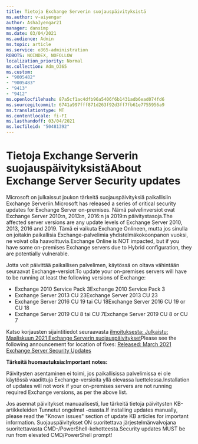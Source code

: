 ```yaml
---
title: Tietoja Exchange Serverin suojauspäivityksistä
ms.author: v-aiyengar
author: AshaIyengar21
manager: dansimp
ms.date: 03/04/2021
ms.audience: Admin
ms.topic: article
ms.service: o365-administration
ROBOTS: NOINDEX, NOFOLLOW
localization_priority: Normal
ms.collection: Adm_O365
ms.custom:
- "9005482"
- "9005483"
- "9413"
- "9412"
ms.openlocfilehash: 87a5cf1ac4dfb96a5406f6b1431adb6ead074fd6
ms.sourcegitcommit: 6741a997fff871d263f92d3ff7fb61e7755956a9
ms.translationtype: MT
ms.contentlocale: fi-FI
ms.lasthandoff: 03/04/2021
ms.locfileid: "50481392"
---
```

# <a name="about-exchange-server-security-updates"></a><span data-ttu-id="6522b-102">Tietoja Exchange Serverin suojauspäivityksistä</span><span class="sxs-lookup"><span data-stu-id="6522b-102">About Exchange Server Security updates</span></span>

<span data-ttu-id="6522b-103">Microsoft on julkaissut joukon tärkeitä suojauspäivityksiä paikallisiin Exchange Serveriin.</span><span class="sxs-lookup"><span data-stu-id="6522b-103">Microsoft has released a series of critical security updates for Exchange Server on-premises.</span></span> <span data-ttu-id="6522b-104">Nämä palvelinversiot ovat Exchange Server 2010:n, 2013:n, 2016:n ja 2019:n päivitystasoja.</span><span class="sxs-lookup"><span data-stu-id="6522b-104">The affected server versions are any update levels of Exchange Server 2010, 2013, 2016 and 2019.</span></span> <span data-ttu-id="6522b-105">Tämä ei vaikuta Exchange Onlineen, mutta jos sinulla on joitakin paikallisia Exchange-palvelimia yhdistelmäkokoonpanon vuoksi, ne voivat olla haavoittuvia.</span><span class="sxs-lookup"><span data-stu-id="6522b-105">Exchange Online is NOT impacted, but if you have some on-premises Exchange servers due to Hybrid configuration, they are potentially vulnerable.</span></span>

<span data-ttu-id="6522b-106">Jotta voit päivittää paikallisen palvelimen, käytössä on oltava vähintään seuraavat Exchange-versiot:</span><span class="sxs-lookup"><span data-stu-id="6522b-106">To update your on-premises servers will have to be running at least the following versions of Exchange:</span></span>

- <span data-ttu-id="6522b-107">Exchange 2010 Service Pack 3</span><span class="sxs-lookup"><span data-stu-id="6522b-107">Exchange 2010 Service Pack 3</span></span>
- <span data-ttu-id="6522b-108">Exchange Server 2013 CU 23</span><span class="sxs-lookup"><span data-stu-id="6522b-108">Exchange Server 2013 CU 23</span></span>
- <span data-ttu-id="6522b-109">Exchange Server 2016 CU 19 tai CU 18</span><span class="sxs-lookup"><span data-stu-id="6522b-109">Exchange Server 2016 CU 19 or CU 18</span></span>
- <span data-ttu-id="6522b-110">Exchange Server 2019 CU 8 tai CU 7</span><span class="sxs-lookup"><span data-stu-id="6522b-110">Exchange Server 2019 CU 8 or CU 7</span></span>

<span data-ttu-id="6522b-111">Katso korjausten sijaintitiedot seuraavasta [ilmoituksesta: Julkaistu: Maaliskuun 2021 Exchange Serverin suojauspäivitykset](https://techcommunity.microsoft.com/t5/exchange-team-blog/released-march-2021-exchange-server-security-updates/ba-p/2175901)</span><span class="sxs-lookup"><span data-stu-id="6522b-111">Please see the following announcement for location of fixes: [Released: March 2021 Exchange Server Security Updates](https://techcommunity.microsoft.com/t5/exchange-team-blog/released-march-2021-exchange-server-security-updates/ba-p/2175901)</span></span>

<span data-ttu-id="6522b-112">**Tärkeitä huomautuksia:**</span><span class="sxs-lookup"><span data-stu-id="6522b-112">**Important notes:**</span></span>

<span data-ttu-id="6522b-113">Päivitysten asentaminen ei toimi, jos paikallisissa palvelimissa ei ole käytössä vaadittuja Exchange-versioita yllä olevassa luettelossa.</span><span class="sxs-lookup"><span data-stu-id="6522b-113">Installation of updates will not work if your on-premises servers are not running required Exchange versions, as per the above list.</span></span>

<span data-ttu-id="6522b-114">Jos asennat päivitykset manuaalisesti, lue tärkeitä tietoja päivitysten KB-artikkeleiden Tunnetut ongelmat -osasta.</span><span class="sxs-lookup"><span data-stu-id="6522b-114">If installing updates manually, please read the "Known issues" section of update KB articles for important information.</span></span> <span data-ttu-id="6522b-115">Suojauspäivitykset ON suoritettava järjestelmänvalvojana suoritettavasta CMD-/PowerShell-kehotteesta.</span><span class="sxs-lookup"><span data-stu-id="6522b-115">Security updates MUST be run from elevated CMD/PowerShell prompt!</span></span>
